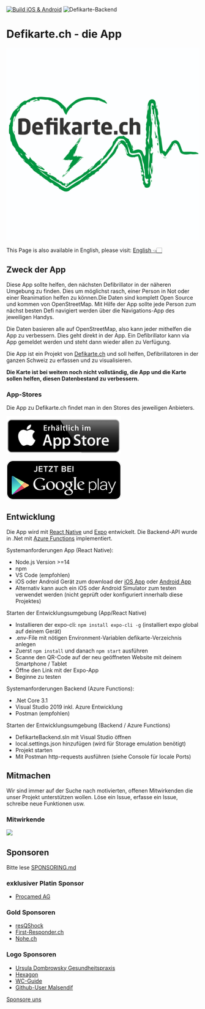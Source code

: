 [![Build iOS & Android](https://github.com/chnuessli/defikarte.ch-app/actions/workflows/app-deployment.yml/badge.svg)](https://github.com/chnuessli/defikarte.ch-app/actions/workflows/app-deployment.yml)
![Defikarte-Backend](https://github.com/chnuessli/defikarte.ch-app/workflows/Defikarte-Backend/badge.svg?branch=main)

# Defikarte.ch - die App

![Picture](app/defikarte/assets/icons/appstore.png)

This Page is also available in English, please visit: [English 👈🏻](README_en.md)

## Zweck der App

Diese App sollte helfen, den nächsten Defibrillator in der näheren Umgebung zu finden. Dies um möglichst rasch, einer Person in Not oder einer Reanimation helfen zu können.Die Daten sind komplett Open Source und kommen von OpenStreetMap. Mit Hilfe der App sollte jede Person zum nächst besten Defi navigiert werden über die Navigations-App des jeweiligen Handys.

Die Daten basieren alle auf OpenStreetMap, also kann jeder mithelfen die App zu verbessern. Dies geht direkt in der App. Ein Defibrillator kann via App gemeldet werden und steht dann wieder allen zu Verfügung.

Die App ist ein Projekt von [Defikarte.ch](https://www.defikarte.ch) und soll helfen, Defibrillatoren in der ganzen Schweiz zu erfassen und zu visualisieren.

**Die Karte ist bei weitem noch nicht vollständig, die App und die Karte sollen helfen, diesen Datenbestand zu verbessern.**

### App-Stores

Die App zu Defikarte.ch findet man in den Stores des jeweiligen Anbieters.

[![appstore.png](images/appstore.png)](https://apps.apple.com/us/app/defikarte-ch/id1549569525)

[![playstore.png](images/playstore.png)](https://play.google.com/store/apps/details?id=ch.defikarte.app)

## Entwicklung

Die App wird mit [React Native](https://reactnative.dev/) und [Expo](https://expo.io) entwickelt. Die Backend-API wurde in .Net mit [Azure Functions](https://docs.microsoft.com/en-us/azure/azure-functions/functions-overview) implementiert.

Systemanforderungen App (React Native):
* Node.js Version >=14
* npm
* VS Code (empfohlen)
* iOS oder Android Gerät zum download der [iOS App](https://apps.apple.com/ch/app/expo-client/id982107779) oder [Android App](https://play.google.com/store/apps/details?id=host.exp.exponent&hl=de_CH&gl=US)
* Alternativ kann auch ein iOS oder Android Simulator zum testen verwendet werden (nicht geprüft oder konfiguriert innerhalb diese Projektes)

Starten der Entwicklungsumgebung (App/React Native)
* Installieren der expo-cli: `npm install expo-cli -g` (installiert expo global auf deinem Gerät)
* .env-File mit nötigen Environment-Variablen defikarte-Verzeichnis anlegen
* Zuerst `npm install` und danach `npm start` ausführen
* Scanne den QR-Code auf der neu geöffneten Website mit deinem Smartphone / Tablet
* Öffne den Link mit der Expo-App
* Beginne zu testen

Systemanforderungen Backend (Azure Functions):
* .Net Core 3.1
* Visual Studio 2019 inkl. Azure Entwicklung
* Postman (empfohlen)

Starten der Entwicklungsumgebung (Backend / Azure Functions)
* DefikarteBackend.sln mit Visual Studio öffnen
* local.settings.json hinzufügen (wird für Storage emulation benötigt)
* Projekt starten
* Mit Postman http-requests ausführen (siehe Console für locale Ports)

## Mitmachen

Wir sind immer auf der Suche nach motivierten, offenen Mitwirkenden die unser Projekt unterstützen wollen. Löse ein Issue, erfasse ein Issue, schreibe neue Funktionen usw.

### Mitwirkende

<a href="https://github.com/chnuessli/defikarte.ch-app/graphs/contributors">
  <img src="https://contributors-img.web.app/image?repo=chnuessli/defikarte.ch-app" />
</a>

## Sponsoren

Bitte lese [SPONSORING.md](SPONSORING.md)

### exklusiver Platin Sponsor

* [Procamed AG](https://www.procamed.ch)

### Gold Sponsoren

* [resQShock](https://www.resqshock.ch)
* [First-Responder.ch](https://www.procamed.ch)
* [Nohe.ch](https://www.nohe.ch)

### Logo Sponsoren

* [Ursula Dombrowsky Gesundheitspraxis](http://www.dombrowsky.ch)
* [Hexagon](http://www.hexagonsi.com)
* [WC-Guide](https://www.wc-guide.com)
* [Github-User Malsendif](https://github.com/Malsendif)

[Sponsore uns](https://github.com/sponsors/chnuessli)
